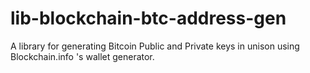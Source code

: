 lib-blockchain-btc-address-gen
==============================

A library for generating Bitcoin Public and Private keys in unison using Blockchain.info 's wallet generator.
